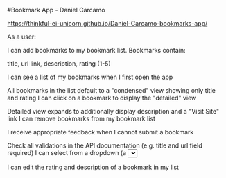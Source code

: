 #Bookmark App - Daniel Carcamo

https://thinkful-ei-unicorn.github.io/Daniel-Carcamo-bookmarks-app/

As a user:

I can add bookmarks to my bookmark list. Bookmarks contain:

title, 
url link, 
description, 
rating (1-5) 

I can see a list of my bookmarks when I first open the app

All bookmarks in the list default to a "condensed" view showing only title and rating
I can click on a bookmark to display the "detailed" view

Detailed view expands to additionally display description and a "Visit Site" link
I can remove bookmarks from my bookmark list

I receive appropriate feedback when I cannot submit a bookmark

Check all validations in the API documentation (e.g. title and url field required)
I can select from a dropdown (a <select> element) a "minimum rating" to filter the list by all bookmarks rated at or above the chosen selection

I can edit the rating and description of a bookmark in my list